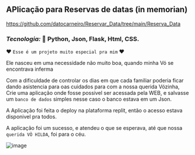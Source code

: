 ## APlicação para Reservas de datas (in memorian)

https://github.com/datocarneiro/Reservar_Data/tree/main/Reserva_Data
### _Tecnologia:_ 🎯 Python, Json, Flask, Html, CSS.

❤ `Esse é um projeto muito especial pra mim` ❤

Ele nasceu em uma necessidade não muito boa, quando minha Vó se encontrava inferma

Com a dificuldade de controlar os dias em que cada familiar poderia ficar dando asistencia para oas cuidados para com a nossa querida Vózinha, Crie uma aplicação onde fosse possivel ser acessada pela WEB, e salvasse um `banco de dados` simples nesse caso o banco estava em um Json. 

A Aplicação foi feita o deploy na plataforma replit, então o acesso estava disponivel pra todos.

A aplicação foi um sucesso, e atendeu o que se esperava, até que nossa `querida VÒ HILDA`, foi para o céu. 

![image](https://github.com/datocarneiro/Projetos/assets/132966071/e3eb6035-2cac-45d0-9724-7329e80215a5)
